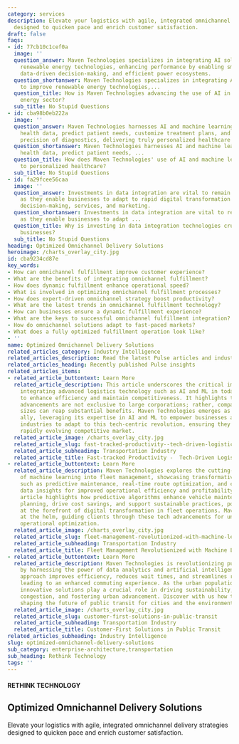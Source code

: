 ```yaml
---
category: services
description: Elevate your logistics with agile, integrated omnichannel delivery strategies
  designed to quicken pace and enrich customer satisfaction.
draft: false
faqs:
- id: 77cb10c1cef0a
  image: ''
  question_answer: Maven Technologies specializes in integrating AI solutions to improve
    renewable energy technologies, enhancing performance by enabling smart grids,
    data-driven decision-making, and efficient power ecosystems.
  question_shortanswer: Maven Technologies specializes in integrating AI solutions
    to improve renewable energy technologies,...
  question_title: How is Maven Technologies advancing the use of AI in the renewable
    energy sector?
  sub_title: No Stupid Questions
- id: cba98b0eb222a
  image: ''
  question_answer: Maven Technologies harnesses AI and machine learning to analyze
    health data, predict patient needs, customize treatment plans, and enhance the
    precision of diagnostics, delivering truly personalized healthcare experiences.
  question_shortanswer: Maven Technologies harnesses AI and machine learning to analyze
    health data, predict patient needs, ...
  question_title: How does Maven Technologies' use of AI and machine learning contribute
    to personalized healthcare?
  sub_title: No Stupid Questions
- id: fa29fcee56caa
  image: ''
  question_answer: Investments in data integration are vital to remain competitive,
    as they enable businesses to adapt to rapid digital transformation and improve
    decision-making, services, and marketing.
  question_shortanswer: Investments in data integration are vital to remain competitive,
    as they enable businesses to adapt ...
  question_title: Why is investing in data integration technologies crucial for travel
    businesses?
  sub_title: No Stupid Questions
heading: Optimized Omnichannel Delivery Solutions
heroimage: /charts_overlay_city.jpg
id: cba9234cd87e
key_words:
- How can omnichannel fulfillment improve customer experience?
- What are the benefits of integrating omnichannel fulfillment?
- How does dynamic fulfillment enhance operational speed?
- What is involved in optimizing omnichannel fulfillment processes?
- How does expert-driven omnichannel strategy boost productivity?
- What are the latest trends in omnichannel fulfillment technology?
- How can businesses ensure a dynamic fulfillment experience?
- What are the keys to successful omnichannel fulfillment integration?
- How do omnichannel solutions adapt to fast-paced markets?
- What does a fully optimized fulfillment operation look like?
- ''
name: Optimized Omnichannel Delivery Solutions
related_articles_category: Industry Intelligence
related_articles_description: Read the latest Pulse articles and industry insights.
related_articles_heading: Recently published Pulse insights
related_articles_items:
- related_article_buttontext: Learn More
  related_article_description: This article underscores the critical importance of
    integrating advanced logistics technology such as AI and ML in today's businesses
    to enhance efficiency and maintain competitiveness. It highlights that these technological
    advancements are not exclusive to large corporations; rather, companies of all
    sizes can reap substantial benefits. Maven Technologies emerges as the strategic
    ally, leveraging its expertise in AI and ML to empower businesses across various
    industries to adapt to this tech-centric revolution, ensuring they thrive in the
    rapidly evolving competitive market.
  related_article_image: /charts_overlay_city.jpg
  related_article_slug: fast-tracked-productivity--tech-driven-logistics-transformation
  related_article_subheading: Transportation Industry
  related_article_title: Fast-tracked Productivity -  Tech-Driven Logistics Transformation
- related_article_buttontext: Learn More
  related_article_description: Maven Technologies explores the cutting-edge integration
    of machine learning into fleet management, showcasing transformative benefits
    such as predictive maintenance, real-time route optimization, and comprehensive
    data insights for improved operational efficiency and profitability. This in-depth
    article highlights how predictive algorithms enhance vehicle maintenance and route
    planning, drive cost savings, and support sustainable practices, positioning businesses
    at the forefront of digital transformation in fleet operations. Maven remains
    at the helm, guiding clients through these tech advancements for unparalleled
    operational optimization.
  related_article_image: /charts_overlay_city.jpg
  related_article_slug: fleet-management-revolutionized-with-machine-learning
  related_article_subheading: Transportation Industry
  related_article_title: Fleet Management Revolutionized with Machine Learning
- related_article_buttontext: Learn More
  related_article_description: Maven Technologies is revolutionizing public transportation
    by harnessing the power of data analytics and artificial intelligence. Our forward-thinking
    approach improves efficiency, reduces wait times, and streamlines route planning,
    leading to an enhanced commuting experience. As the urban population grows, Maven's
    innovative solutions play a crucial role in driving sustainability, easing traffic
    congestion, and fostering urban advancement. Discover with us how technology is
    shaping the future of public transit for cities and the environment.
  related_article_image: /charts_overlay_city.jpg
  related_article_slug: customer-first-solutions-in-public-transit
  related_article_subheading: Transportation Industry
  related_article_title: Customer-First Solutions in Public Transit
related_articles_subheading: Industry Intelligence
slug: optimized-omnichannel-delivery-solutions
sub_category: enterprise-architecture,transportation
sub_heading: Rethink Technology
tags: ''
---
```


#### RETHINK TECHNOLOGY
## Optimized Omnichannel Delivery Solutions
Elevate your logistics with agile, integrated omnichannel delivery strategies designed to quicken pace and enrich customer satisfaction.